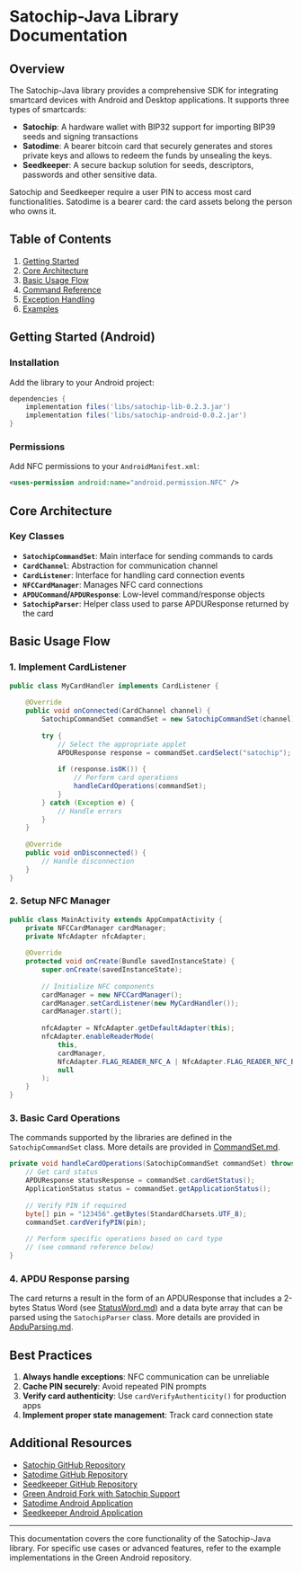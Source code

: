 # Satochip-Java Library Documentation

## Overview

The Satochip-Java library provides a comprehensive SDK for integrating smartcard devices with Android and Desktop applications.
It supports three types of smartcards:

- **Satochip**: A hardware wallet with BIP32 support for importing BIP39 seeds and signing transactions
- **Satodime**: A bearer bitcoin card that securely generates and stores private keys and allows to redeem the funds by unsealing the keys.
- **Seedkeeper**: A secure backup solution for seeds, descriptors, passwords and other sensitive data.

Satochip and Seedkeeper require a user PIN to access most card functionalities. Satodime is a bearer card: the card assets belong the person who owns it.

## Table of Contents

1. [Getting Started](#getting-started)
2. [Core Architecture](#core-architecture)
3. [Basic Usage Flow](#basic-usage-flow)
4. [Command Reference](#command-reference)
5. [Exception Handling](#exception-handling)
6. [Examples](#examples)

## Getting Started (Android)

### Installation

Add the library to your Android project:

```gradle
dependencies {
    implementation files('libs/satochip-lib-0.2.3.jar')
    implementation files('libs/satochip-android-0.0.2.jar')
}
```

### Permissions

Add NFC permissions to your `AndroidManifest.xml`:

```xml
<uses-permission android:name="android.permission.NFC" />
```

## Core Architecture

### Key Classes

- **`SatochipCommandSet`**: Main interface for sending commands to cards
- **`CardChannel`**: Abstraction for communication channel
- **`CardListener`**: Interface for handling card connection events
- **`NFCCardManager`**: Manages NFC card connections
- **`APDUCommand`/`APDUResponse`**: Low-level command/response objects
- **`SatochipParser`**: Helper class used to parse APDUResponse returned by the card

## Basic Usage Flow

### 1. Implement CardListener

```java
public class MyCardHandler implements CardListener {
    
    @Override
    public void onConnected(CardChannel channel) {
        SatochipCommandSet commandSet = new SatochipCommandSet(channel);
        
        try {
            // Select the appropriate applet
            APDUResponse response = commandSet.cardSelect("satochip");
            
            if (response.isOK()) {
                // Perform card operations
                handleCardOperations(commandSet);
            }
        } catch (Exception e) {
            // Handle errors
        }
    }
    
    @Override
    public void onDisconnected() {
        // Handle disconnection
    }
}
```

### 2. Setup NFC Manager

```java
public class MainActivity extends AppCompatActivity {
    private NFCCardManager cardManager;
    private NfcAdapter nfcAdapter;
    
    @Override
    protected void onCreate(Bundle savedInstanceState) {
        super.onCreate(savedInstanceState);
        
        // Initialize NFC components
        cardManager = new NFCCardManager();
        cardManager.setCardListener(new MyCardHandler());
        cardManager.start();
        
        nfcAdapter = NfcAdapter.getDefaultAdapter(this);
        nfcAdapter.enableReaderMode(
            this,
            cardManager,
            NfcAdapter.FLAG_READER_NFC_A | NfcAdapter.FLAG_READER_NFC_B,
            null
        );
    }
}
```

### 3. Basic Card Operations

The commands supported by the libraries are defined in the `SatochipCommandSet` class.
More details are provided in [CommandSet.md](./CommandSet.md).

```java
private void handleCardOperations(SatochipCommandSet commandSet) throws Exception {
    // Get card status
    APDUResponse statusResponse = commandSet.cardGetStatus();
    ApplicationStatus status = commandSet.getApplicationStatus();
    
    // Verify PIN if required
    byte[] pin = "123456".getBytes(StandardCharsets.UTF_8);
    commandSet.cardVerifyPIN(pin);
    
    // Perform specific operations based on card type
    // (see command reference below)
}
```

### 4. APDU Response parsing

The card returns a result in the form of an APDUResponse that includes a 2-bytes Status Word
(see [StatusWord.md](./StatusWord.md)) and a data byte array that can be parsed using the `SatochipParser` class.
More details are provided in [ApduParsing.md](./ApduParsing.md).

## Best Practices

1. **Always handle exceptions**: NFC communication can be unreliable
2. **Cache PIN securely**: Avoid repeated PIN prompts
3. **Verify card authenticity**: Use `cardVerifyAuthenticity()` for production apps
4. **Implement proper state management**: Track card connection state



## Additional Resources

- [Satochip GitHub Repository](https://github.com/Toporin/SatochipApplet)
- [Satodime GitHub Repository](https://github.com/Toporin/Satodime-Applet)
- [Seedkeeper GitHub Repository](https://github.com/Toporin/Seedkeeper-Applet)
- [Green Android Fork with Satochip Support](https://github.com/Toporin/green_android/tree/satochip-support)
- [Satodime Android Application](https://github.com/Toporin/Satodime-Android)
- [Seedkeeper Android Application](https://github.com/Toporin/Seedkeeper-Android)
---

This documentation covers the core functionality of the Satochip-Java library.
For specific use cases or advanced features, refer to the example implementations in the Green Android repository.